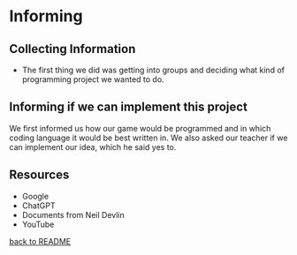 # Informing 
## Collecting Information

<ul><li>The first thing we did was getting into groups and deciding what kind of programming project we wanted to do.</li></ul>

## Informing if we can implement this project
We first informed us how our game would be programmed and in which coding language it would be best written in. We also asked our teacher if we can implement our idea, which he said yes to. 

## Resources
<ul>
<li>Google</li>
<li>ChatGPT</li>
<li>Documents from Neil Devlin</li>
<li>YouTube</li>


</ul>

[back to README](README.md)


